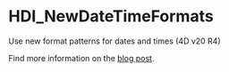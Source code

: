 # HDI_NewDateTimeFormats

Use new format patterns for dates and times (4D v20 R4) 

Find more information on the [blog post](https://blog.4d.com/tailored-customization-for-dates-and-times/).
